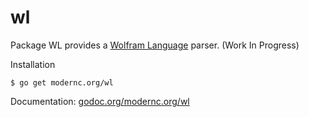 # wl

Package WL provides a [Wolfram Language](http://www.wolfram.com/language) parser. (Work In Progress)

Installation

    $ go get modernc.org/wl

Documentation: [godoc.org/modernc.org/wl](http://godoc.org/modernc.org/wl)

